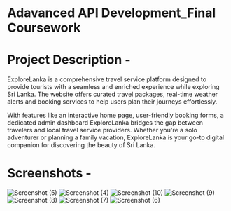 # Adavanced API Development_Final Coursework

# Project Description -
ExploreLanka is a comprehensive travel service platform designed to provide tourists with a seamless and enriched experience while exploring Sri Lanka. The website offers curated travel packages, real-time weather alerts and booking services to help users plan their journeys effortlessly.

With features like an interactive home page, user-friendly booking forms, a dedicated admin dashboard ExploreLanka bridges the gap between travelers and local travel service providers. Whether you're a solo adventurer or planning a family vacation, ExploreLanka is your go-to digital companion for discovering the beauty of Sri Lanka.

# Screenshots -
![Screenshot (5)](https://github.com/user-attachments/assets/5eb8ff68-28e7-4d02-abd0-b1e36ea519a8)
![Screenshot (4)](https://github.com/user-attachments/assets/bb997bf6-e357-4a74-9a88-79355e4d361c)
![Screenshot (10)](https://github.com/user-attachments/assets/af2d9bfa-a30d-40d1-9b69-538522064c61)
![Screenshot (9)](https://github.com/user-attachments/assets/ebf8ce5b-b7c2-4212-abf4-2e9d95cef0af)
![Screenshot (8)](https://github.com/user-attachments/assets/52238900-4203-462f-bf89-5873663340c1)
![Screenshot (7)](https://github.com/user-attachments/assets/543fa783-6e20-4a21-afd0-97efad093f31)
![Screenshot (6)](https://github.com/user-attachments/assets/1310166c-016f-4d96-9ca2-75daf9fc0f40)


